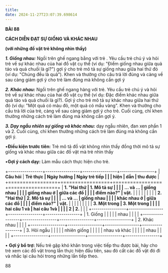 ```yaml
---
title: 
date: 2024-11-27T23:07:39.698614
---
```

**BÀI 88**

**CÁCH DIỄN ĐẠT SỰ GIỐNG VÀ KHÁC NHAU**

**(với những đồ vật trẻ không nhìn thấy)**

***1. Giống nhau:*** Ngồi trên ghế ngang bằng với trẻ . Yêu cầu trẻ
chú ý và hỏi trẻ về sự khác nhau của hai đồ vật cụ thể (ví dụ: "Điểm
giống nhau giữa quả táo và quả chuối là gì?") gợi ý cho trẻ mô tả sự
giống nhau giữa hai thứ đó (ví dụ: "Chúng đều là quả"). Khen và thưởng
cho câu trả lời đúng và càng về sau càng giảm gợi ý cho trẻ làm đúng
mà không cần gợi ý

***2. Khác nhau:*** Ngồi trên ghế ngang hàng với trẻ. Yêu cầu trẻ chú
ý và hỏi trẻ về sự khác nhau của hai đồ vật cụ thể (ví dụ: Đặc điểm
khác nhau giữa quả táo và quả chuối là gì?). Gợi ý cho trẻ mô tả sự
khác nhau giữa hai thứ đó (ví dụ: "Một quả có màu đỏ, một quả có mầu
vàng". Khen và thưởng cho cầu trả lời của trẻ, càng về sau càng giảm
gợi ý cho trẻ. Cuối cùng, chỉ khen thưởng những cách trẻ làm đúng mà
không cần gợi ý.

***3. Dạy ngẫu nhiên sự giống và khác nhau:*** dạy ngẫu nhiên, đan xen
phần 1 và 2. Cuối cùng, chỉ khen thưởng những cách trẻ làm đúng mà
không cần gợi ý.

•**Điều kiện trước tiên:** Trẻ mô tả đồ vật không nhìn thấy đồng thời
mô tả sự giống và khác nhau giữa các đồ vật mà trẻ nhìn thấy

•**Gợi ý cách dạy:** Làm mẫu cách thực hiện cho trẻ.

+-----------------+-----------------+-----------------+-----------------+
| **Câu hỏi**     | **Trẻ thực      | **Ngày hướng  | **Ngày trẻ tiếp |
|                 | hiện**          | dẫn**         | thu được**      |
+=================+=================+=================+=================+
| **1. "Hai thứ | **1. Mô tả sự |                 |                 |
| ... và ...    | giống nhau    |                 |                 |
| giống nhau ở  | giữa các đồ   |                 |                 |
| điểm nào?"**  | vật.**        |                 |                 |
|               |               |                 |                 |
| **2. "Hai thứ | **2. Mô tả sự |                 |                 |
| ... và ...    | giống nhau    |                 |                 |
| khác nhau ở   | giữa các đồ   |                 |                 |
| điểm nào?"**  | vật.**        |                 |                 |
|                 |                 |                 |                 |
| **3. Một trong  | **3. Một trong  |                 |                 |
| hai câu 1 và    | hai câu 1và     |                 |                 |
| 2**             | 2.**            |                 |                 |
+-----------------+-----------------+-----------------+-----------------+
| 1. Giống     |                 |                 |                 |
| nhau          |                 |                 |                 |
+-----------------+-----------------+-----------------+-----------------+
| 2. Khác nhau |                 |                 |                 |
+-----------------+-----------------+-----------------+-----------------+
| 3. Hỏi ngẫu  |                 |                 |                 |
| nhiên giống   |                 |                 |                 |
| nhau và khác  |                 |                 |                 |
| nhau          |                 |                 |                 |
+-----------------+-----------------+-----------------+-----------------+

• **Gợi ý bổ trợ:** Nếu trẻ gặp khó khăn trong việc tiếp thu được bài,
hãy cho trẻ xem các đồ vật trong lần thực hiện đầu tiên, sau đó cất
các đồ vật đó đi và nhắc lại câu hỏi trong những lần tiếp theo.

88

